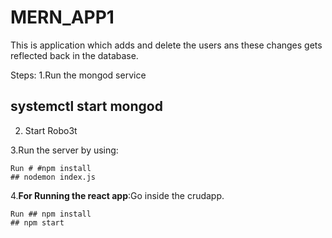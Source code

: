 # MERN_APP1
This is application which adds and delete the users ans these changes gets reflected back in the database.

Steps:
1.Run the mongod service 

  ## systemctl start mongod

2. Start Robo3t 

3.Run the server by using:
  
    Run # #npm install
    ## nodemon index.js
4.**For Running the react app**:Go inside the crudapp.

    Run ## npm install
    ## npm start
    
